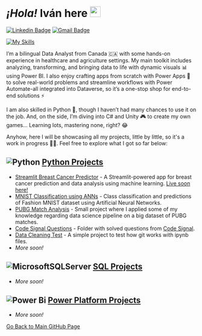 # *¡Hola!* **Iván** here <img src="https://media.giphy.com/media/hvRJCLFzcasrR4ia7z/giphy.gif" width="28px" height="28px">
[![Linkedin Badge](https://img.shields.io/badge/-itravisany-blue?style=flat-square&logo=Linkedin&logoColor=white&link=https://www.linkedin.com/in/itravisany)](https://www.linkedin.com/in/itravisany) [![Gmail Badge](https://img.shields.io/badge/-itravisany@gmail.com-c14438?style=flat-square&logo=Gmail&logoColor=white&link=mailto:itravisany@gmail.com)](mailto:itravisany@gmail.com)

[![My Skills](https://skillicons.dev/icons?i=vscode,unity,github,obsidian)](https://skillicons.dev)

I’m a bilingual Data Analyst from Canada 🇨🇦 with some hands-on experience in healthcare and agriculture settings. My main toolkit includes analyzing, transforming, and bringing data to life with dynamic visuals 📊 using Power BI. I also enjoy crafting apps from scratch with Power Apps 📱 to solve real-world problems and streamline workflows with Power Automate-all integrated into Dataverse, so it’s a one-stop shop for end-to-end solutions ⚡️

I am also skilled in Python 🐍, though I haven’t had many chances to use it on the job. And, on the side, I’m diving into C# and Unity 🎮 to create my own games... Learning lots, mastering none, right? 😂

Anyhow, here I will be showcasing all my projects, little by little, so it's a work in progress 💪🏼. Feel free to explore what I got so far below:

## ![Python](https://img.shields.io/badge/python-3670A0?style=for-the-badge&logo=python&logoColor=ffdd54) [Python Projects](Python/)
- [Streamlit Breast Cancer Predictor](https://github.com/ivantravisany/ivantravisany.github.io/tree/main/Python/Streamlit_Breast_Cancer_Predictor/) - A Streamlit-powered app for breast cancer prediction and data analysis using machine learning. [Live soon here!](https://bcpredictor.streamlit.app)
- [MNIST Classification using ANNs](Python/MNIST%20Classification%20with%20ANNs/) - Class classification and predictions of Fashion MNIST dataset using Artificial Neural Networks.
- [PUBG Match Analysis](Python/PUBG%20Match%20Analysis/) - Small project where I applied some of my knowledge regarding data science pipeline on a big dataset of PUBG matches.
- [Code Signal Questions](Python/Code%20Signal/) - Folder with solved questions from [Code Signal](https://app.codesignal.com).
- [Data Cleaning Test](Python/Test) - A simple project to test how git works with ipynb files.
- *More soon!*

## ![MicrosoftSQLServer](https://img.shields.io/badge/Microsoft%20SQL%20Server-CC2927?style=for-the-badge&logo=microsoft%20sql%20server&logoColor=white) [SQL Projects](SQL/)
- *More soon!*

## ![Power Bi](https://img.shields.io/badge/power_bi-F2C811?style=for-the-badge&logo=powerbi&logoColor=black) [Power Platform Projects](Power%20Platform/)
- *More soon!*

[Go Back to Main GitHub Page](https://github.com/ivantravisany)